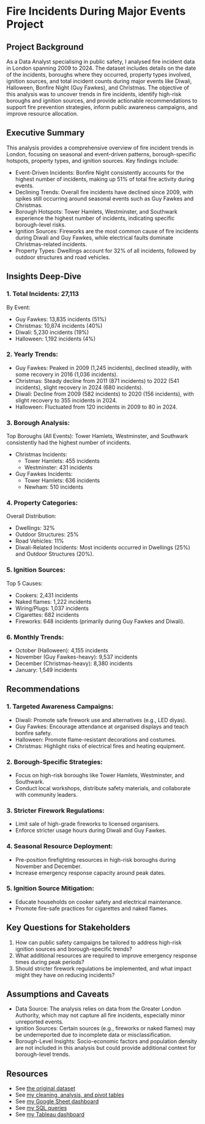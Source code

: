 # Fire Incidents During Major Events Project

## Project Background
As a Data Analyst specialising in public safety, I analysed fire incident data in London spanning 2009 to 2024. The dataset includes details on the date of the incidents, boroughs where they occurred, property types involved, ignition sources, and total incident counts during major events like Diwali, Halloween, Bonfire Night (Guy Fawkes), and Christmas. The objective of this analysis was to uncover trends in fire incidents, identify high-risk boroughs and ignition sources, and provide actionable recommendations to support fire prevention strategies, inform public awareness campaigns, and improve resource allocation.

## Executive Summary
This analysis provides a comprehensive overview of fire incident trends in London, focusing on seasonal and event-driven patterns, borough-specific hotspots, property types, and ignition sources. Key findings include:
  - Event-Driven Incidents: Bonfire Night consistently accounts for the highest number of incidents, making up 51% of total fire activity during events.
  - Declining Trends: Overall fire incidents have declined since 2009, with spikes still occurring around seasonal events such as Guy Fawkes and Christmas.
   - Borough Hotspots: Tower Hamlets, Westminster, and Southwark experience the highest number of incidents, indicating specific borough-level risks.
  - Ignition Sources: Fireworks are the most common cause of fire incidents during Diwali and Guy Fawkes, while electrical faults dominate Christmas-related incidents.
  - Property Types: Dwellings account for 32% of all incidents, followed by outdoor structures and road vehicles.

## Insights Deep-Dive
### 1. Total Incidents: 27,113
By Event:
  -  Guy Fawkes: 13,835 incidents (51%)
  - Christmas: 10,874 incidents (40%)
  - Diwali: 5,230 incidents (19%)
  - Halloween: 1,192 incidents (4%)

### 2. Yearly Trends:
  - Guy Fawkes: Peaked in 2009 (1,245 incidents), declined steadily, with some recovery in 2016 (1,036 incidents).
  - Christmas: Steady decline from 2011 (871 incidents) to 2022 (541 incidents), slight recovery in 2024 (680 incidents).
  - Diwali: Decline from 2009 (582 incidents) to 2020 (156 incidents), with slight recovery to 355 incidents in 2024.
  - Halloween: Fluctuated from 120 incidents in 2009 to 80 in 2024.

### 3. Borough Analysis:
Top Boroughs (All Events): Tower Hamlets, Westminster, and Southwark consistently had the highest number of incidents.
- Christmas Incidents: 
  - Tower Hamlets: 455 incidents
  - Westminster: 431 incidents
- Guy Fawkes Incidents:
  - Tower Hamlets: 636 incidents
  - Newham: 510 incidents

### 4. Property Categories:
Overall Distribution:
  - Dwellings: 32%
  - Outdoor Structures: 25%
  - Road Vehicles: 11%
  - Diwali-Related Incidents: Most incidents occurred in Dwellings (25%) and Outdoor Structures (20%).

### 5. Ignition Sources:
Top 5 Causes:
  - Cookers: 2,431 incidents
  - Naked flames: 1,222 incidents
  - Wiring/Plugs: 1,037 incidents
  - Cigarettes: 682 incidents
  - Fireworks: 648 incidents (primarily during Guy Fawkes and Diwali).

### 6. Monthly Trends:
  - October (Halloween): 4,155 incidents
  - November (Guy Fawkes-heavy): 9,537 incidents
  - December (Christmas-heavy): 8,380 incidents
  - January: 1,549 incidents

## Recommendations
### 1. Targeted Awareness Campaigns:
  - Diwali: Promote safe firework use and alternatives (e.g., LED diyas).
  - Guy Fawkes: Encourage attendance at organised displays and teach bonfire safety.
  - Halloween: Promote flame-resistant decorations and costumes.
  - Christmas: Highlight risks of electrical fires and heating equipment.

### 2. Borough-Specific Strategies:
  - Focus on high-risk boroughs like Tower Hamlets, Westminster, and Southwark.
  - Conduct local workshops, distribute safety materials, and collaborate with community leaders.

### 3. Stricter Firework Regulations:
  - Limit sale of high-grade fireworks to licensed organisers.
  - Enforce stricter usage hours during Diwali and Guy Fawkes.

### 4. Seasonal Resource Deployment:
  - Pre-position firefighting resources in high-risk boroughs during November and December.
  - Increase emergency response capacity around peak dates.

### 5. Ignition Source Mitigation:
  - Educate households on cooker safety and electrical maintenance.
  - Promote fire-safe practices for cigarettes and naked flames.

## Key Questions for Stakeholders
1. How can public safety campaigns be tailored to address high-risk ignition sources and borough-specific trends?
2. What additional resources are required to improve emergency response times during peak periods?
3. Should stricter firework regulations be implemented, and what impact might they have on reducing incidents?

## Assumptions and Caveats
  - Data Source: The analysis relies on data from the Greater London Authority, which may not capture all fire incidents, especially minor unreported events.
  - Ignition Sources: Certain sources (e.g., fireworks or naked flames) may be underreported due to incomplete data or misclassification.
- Borough-Level Insights: Socio-economic factors and population density are not included in this analysis but could provide additional context for borough-level trends.

## Resources
- See [the original dataset](https://github.com/Mazedaa/Fire-Incidents-MajorEvents-Project/blob/main/original_fire_events.xlsx%20-%20dataset.csv)
- See [my cleaning, analysis, and pivot tables](https://github.com/Mazedaa/Fire-Incidents-MajorEvents-Project/blob/main/fire_events_clean.xlsx)
- See [my Google Sheet dashboard](https://github.com/Mazedaa/Fire-Incidents-MajorEvents-Project/blob/main/GoogleSheetDashboard.png)
- See [my SQL queries](https://github.com/Mazedaa/Fire-Incidents-MajorEvents-Project/blob/main/fire_incidents_events.sql)
- See [my Tableau dashboard](https://github.com/Mazedaa/Fire-Incidents-MajorEvents-Project/blob/main/TableauDashboard.png)
  
